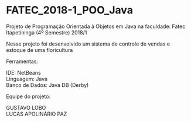# FATEC_2018-1_POO_Java
Projeto de Programação Orientada à Objetos em Java na faculdade: Fatec Itapetininga (4º Semestre) 2018/1

Nesse projeto foi desenvolvido um sistema de controle de vendas e estoque de uma floricultura

Ferramentas:

IDE: NetBeans <br>
Linguagem: Java <br>
Banco de Dados: Java DB (Derby) <br>

Equipe do projeto:

GUSTAVO LOBO <br>
LUCAS APOLINÁRIO PAZ
